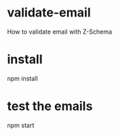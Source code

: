 # validate-email
How to validate email with Z-Schema

# install
npm install

# test the emails
npm start
